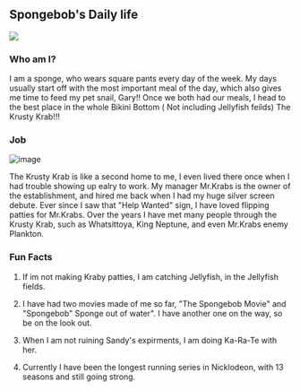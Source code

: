 ## Spongebob's Daily life

![](https://media0.giphy.com/media/l3nFk2DKcnxDdZVq8/giphy.gif)


### Who am I?

I am a sponge, who wears square pants every day of the week. My days usually start off with the most important meal
of the day, which also gives me time to feed my pet snail, Gary!! Once we both had our meals, I head to the best place
in the whole Bikini Bottom ( Not including Jellyfish feilds) The Krusty Krab!!!

### Job
![image](https://user-images.githubusercontent.com/63080217/107312040-2de9e600-6a55-11eb-9a9c-27e42aef6a5d.png)

The Krusty Krab is like a second home to me, I even lived there once when I had trouble showing up ealry to work.
My manager Mr.Krabs is the owner of the establishment, and hired me back when I had my huge silver screen debute. 
Ever since I saw that "Help Wanted" sign, I have loved flipping patties for Mr.Krabs. Over the years I have met many
people through the Krusty Krab, such as Whatsittoya, King Neptune, and even Mr.Krabs enemy Plankton.




### Fun Facts

1. If im not making Kraby patties, I am catching Jellyfish, in the Jellyfish fields.

2. I have had two movies made of me so far, "The Spongebob Movie" and "Spongebob" Sponge out of water". I
have another one on the way, so be on the look out.

3. When I am not ruining Sandy's expirments, I am doing Ka-Ra-Te with her.

4. Currently I have been the longest running series in Nicklodeon, with  13 seasons and still going strong.

